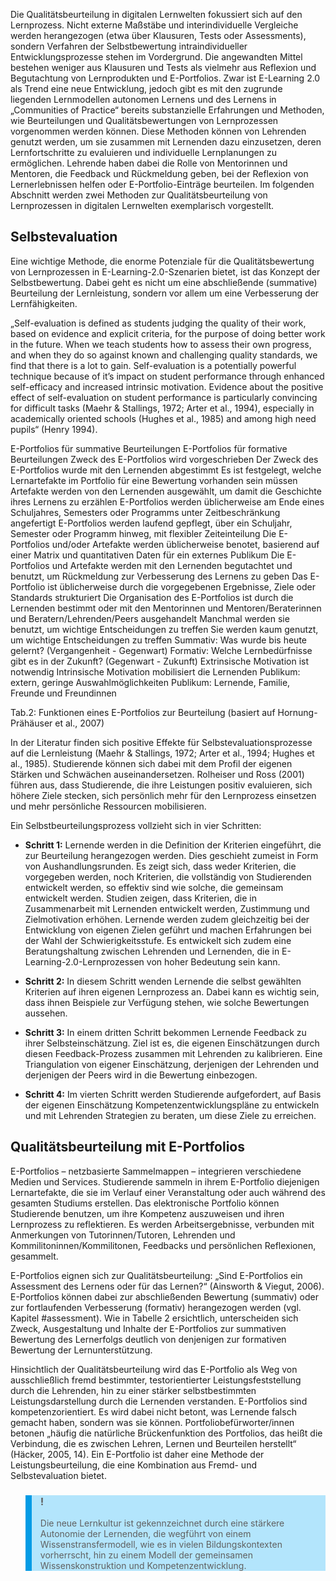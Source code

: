 Die Qualitätsbeurteilung in digitalen Lernwelten fokussiert sich auf den Lernprozess. Nicht externe Maßstäbe und interindividuelle Vergleiche werden herangezogen (etwa über Klausuren, Tests oder Assessments), sondern Verfahren der Selbstbewertung intraindividueller Entwicklungsprozesse stehen im Vordergrund. Die angewandten Mittel bestehen weniger aus Klausuren und Tests als vielmehr aus Reflexion und Begutachtung von Lernprodukten und E-Portfolios. Zwar ist E-Learning 2.0 als Trend eine neue Entwicklung, jedoch gibt es mit den zugrunde liegenden Lernmodellen autonomen Lernens und des Lernens in „Communities of Practice“ bereits substanzielle Erfahrungen und Methoden, wie Beurteilungen und Qualitätsbewertungen von Lernprozessen vorgenommen werden können. Diese Methoden können von Lehrenden genutzt werden, um sie zusammen mit Lernenden dazu einzusetzen, deren Lernfortschritte zu evaluieren und individuelle Lernplanungen zu ermöglichen. Lehrende haben dabei die Rolle von Mentorinnen und Mentoren, die Feedback und Rückmeldung geben, bei der Reflexion von Lernerlebnissen helfen oder E-Portfolio-Einträge beurteilen. Im folgenden Abschnitt werden zwei Methoden zur Qualitätsbeurteilung von Lernprozessen in digitalen Lernwelten exemplarisch vorgestellt.

## Selbstevaluation

Eine wichtige Methode, die enorme Potenziale für die Qualitätsbewertung von Lernprozessen in E-Learning-2.0-Szenarien bietet, ist das Konzept der Selbstbewertung. Dabei geht es nicht um eine abschließende (summative) Beurteilung der Lernleistung, sondern vor allem um eine Verbesserung der Lernfähigkeiten.

„Self-evaluation is defined as students judging the quality of their work, based on evidence and explicit criteria, for the purpose of doing better work in the future. When we teach students how to assess their own progress, and when they do so against known and challenging quality standards, we find that there is a lot to gain. Self-evaluation is a potentially powerful technique because of it’s impact on student performance through enhanced self-efficacy and increased intrinsic motivation. Evidence about the positive effect of self-evaluation on student performance is particularly convincing for difficult tasks (Maehr &amp; Stallings, 1972; Arter et al., 1994), especially in academically oriented schools (Hughes et al., 1985) and among high need pupils“ (Henry 1994).

E-Portfolios für summative Beurteilungen E-Portfolios für formative Beurteilungen Zweck des E-Portfolios wird vorgeschrieben Der Zweck des E-Portfolios wurde mit den Lernenden abgestimmt Es ist festgelegt, welche Lernartefakte im Portfolio für eine Bewertung vorhanden sein müssen Artefakte werden von den Lernenden ausgewählt, um damit die Geschichte ihres Lernens zu erzählen E-Portfolios werden üblicherweise am Ende eines Schuljahres, Semesters oder Programms unter Zeitbeschränkung angefertigt E-Portfolios werden laufend gepflegt, über ein Schuljahr, Semester oder Programm hinweg, mit flexibler Zeiteinteilung Die E-Portfolios und/oder Artefakte werden üblicherweise benotet, basierend auf einer Matrix und quantitativen Daten für ein externes Publikum Die E-Portfolios und Artefakte werden mit den Lernenden begutachtet und benutzt, um Rückmeldung zur Verbesserung des Lernens zu geben Das E-Portfolio ist üblicherweise durch die vorgegebenen Ergebnisse, Ziele oder Standards strukturiert Die Organisation des E-Portfolios ist durch die Lernenden bestimmt oder mit den Mentorinnen und Mentoren/Beraterinnen und Beratern/Lehrenden/Peers ausgehandelt Manchmal werden sie benutzt, um wichtige Entscheidungen zu treffen Sie werden kaum genutzt, um wichtige Entscheidungen zu treffen Summativ: Was wurde bis heute gelernt? (Vergangenheit - Gegenwart) Formativ: Welche Lernbedürfnisse gibt es in der Zukunft? (Gegenwart - Zukunft) Extrinsische Motivation ist notwendig Intrinsische Motivation mobilisiert die Lernenden Publikum: extern, geringe Auswahlmöglichkeiten Publikum: Lernende, Familie, Freunde und Freundinnen

</blockquote>

Tab.2: Funktionen eines E-Portfolios zur Beurteilung (basiert auf Hornung-Prähäuser et al., 2007)

In der Literatur finden sich positive Effekte für Selbstevaluationsprozesse auf die Lernleistung (Maehr &amp; Stallings, 1972; Arter et al., 1994; Hughes et al., 1985). Studierende können sich dabei mit dem Profil der eigenen Stärken und Schwächen auseinandersetzen. Rolheiser und Ross (2001) führen aus, dass Studierende, die ihre Leistungen positiv evaluieren, sich höhere Ziele stecken, sich persönlich mehr für den Lernprozess einsetzen und mehr persönliche Ressourcen mobilisieren.

Ein Selbstbeurteilungsprozess vollzieht sich in vier Schritten:

- **Schritt 1:** Lernende werden in die Definition der Kriterien eingeführt, die zur Beurteilung herangezogen werden. Dies geschieht zumeist in Form von Aushandlungsrunden. Es zeigt sich, dass weder Kriterien, die vorgegeben werden, noch Kriterien, die vollständig von Studierenden entwickelt werden, so effektiv sind wie solche, die gemeinsam entwickelt werden. Studien zeigen, dass Kriterien, die in Zusammenarbeit mit Lernenden entwickelt werden, Zustimmung und Zielmotivation erhöhen. Lernende werden zudem gleichzeitig bei der Entwicklung von eigenen Zielen geführt und machen Erfahrungen bei der Wahl der Schwierigkeitsstufe. Es entwickelt sich zudem eine Beratungshaltung zwischen Lehrenden und Lernenden, die in E-Learning-2.0-Lernprozessen von hoher Bedeutung sein kann.
- **Schritt 2:** In diesem Schritt wenden Lernende die selbst gewählten Kriterien auf ihren eigenen Lernprozess an. Dabei kann es wichtig sein, dass ihnen Beispiele zur Verfügung stehen, wie solche Bewertungen aussehen.

- **Schritt 3:** In einem dritten Schritt bekommen Lernende Feedback zu ihrer Selbsteinschätzung. Ziel ist es, die eigenen Einschätzungen durch diesen Feedback-Prozess zusammen mit Lehrenden zu kalibrieren. Eine Triangulation von eigener Einschätzung, derjenigen der Lehrenden und derjenigen der Peers wird in die Bewertung einbezogen.
- **Schritt 4:** Im vierten Schritt werden Studierende aufgefordert, auf Basis der eigenen Einschätzung Kompetenzentwicklungspläne zu entwickeln und mit Lehrenden Strategien zu beraten, um diese Ziele zu erreichen.

## Qualitätsbeurteilung mit E-Portfolios

E-Portfolios – netzbasierte Sammelmappen – integrieren verschiedene Medien und Services. Studierende sammeln in ihrem E-Portfolio diejenigen Lernartefakte, die sie im Verlauf einer Veranstaltung oder auch während des gesamten Studiums erstellen. Das elektronische Portfolio können Studierende benutzen, um ihre Kompetenz auszuweisen und ihren Lernprozess zu reflektieren. Es werden Arbeitsergebnisse, verbunden mit Anmerkungen von Tutorinnen/Tutoren, Lehrenden und Kommilitoninnen/Kommilitonen, Feedbacks und persönlichen Reflexionen, gesammelt.

E-Portfolios eignen sich zur Qualitätsbeurteilung: „Sind E-Portfolios ein Assessment des Lernens oder für das Lernen?“ (Ainsworth &amp; Viegut, 2006). E-Portfolios können dabei zur abschließenden Bewertung (summativ) oder zur fortlaufenden Verbesserung (formativ) herangezogen werden (vgl. Kapitel #assessment). Wie in Tabelle 2 ersichtlich, unterscheiden sich Zweck, Ausgestaltung und Inhalte der E-Portfolios zur summativen Bewertung des Lernerfolgs deutlich von denjenigen zur formativen Bewertung der Lernunterstützung.

Hinsichtlich der Qualitätsbeurteilung wird das E-Portfolio als Weg von ausschließlich fremd bestimmter, testorientierter Leistungsfeststellung durch die Lehrenden, hin zu einer stärker selbstbestimmten Leistungsdarstellung durch die Lernenden verstanden. E-Portfolios sind kompetenzorientiert. Es wird dabei nicht betont, was Lernende falsch gemacht haben, sondern was sie können. Portfoliobefürworter/innen betonen „häufig die natürliche Brückenfunktion des Portfolios, das heißt die Verbindung, die es zwischen Lehren, Lernen und Beurteilen herstellt“ (Häcker, 2005, 14). Ein E-Portfolio ist daher eine Methode der Leistungsbeurteilung, die eine Kombination aus Fremd- und Selbstevaluation bietet.

<blockquote style="background: #B3E5FC; border-left: 10px solid #039BE5">

### !

Die neue Lernkultur ist gekennzeichnet durch eine stärkere Autonomie der Lernenden, die wegführt von einem Wissenstransfermodell, wie es in vielen Bildungskontexten vorherrscht, hin zu einem Modell der gemeinsamen Wissenskonstruktion und Kompetenzentwicklung.

</blockquote>
